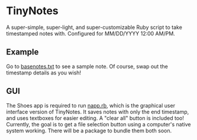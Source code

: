 # TinyNotes
A super-simple, super-light, and super-customizable Ruby script to take timestamped notes with. Configured for MM/DD/YYYY 12:00 AM/PM.

## Example
Go to [basenotes.txt](basenotes.txt) to see a sample note. Of course, swap out the timestamp details as you wish!

## GUI
The Shoes app is required to run [napp.rb](napp.rb), which is the graphical user interface version of TinyNotes. It saves notes with only the end timestamp, and uses textboxes for easier editing. A "clear all" button is included too! Currently, the goal is to get a file selection button using a computer's native system working. There will be a package to bundle them both soon.

